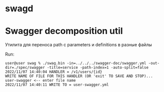 # swagd
# Swagger decomposition util

Утилита для переноса path с parameters и definitions в разные файлы

Run:

    user@user swag % ./swag.bin -in=../../../swagger-doc/swagger.yml -out-dir=./spec/swagger -title=service -path-index=1 -auto-split=false
    2022/11/07 14:40:04 HANDLER = /v1/users/{id}
    WRITE NAME OF FILE FOR THIS HANDLER (OR 'exit' TO SAVE AND STOP)...
    user-swagger <-- enter file name
    2022/11/07 14:40:11 WRITE TO = user-swagger.yml



